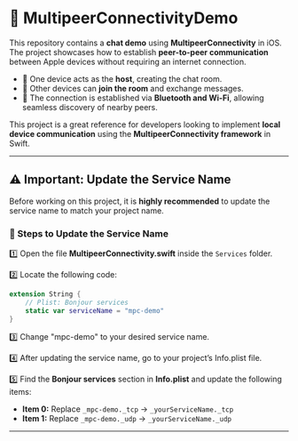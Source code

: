 # 📡 MultipeerConnectivityDemo  

This repository contains a **chat demo** using **MultipeerConnectivity** in iOS. The project showcases how to establish **peer-to-peer communication** between Apple devices without requiring an internet connection.  

- 📲 One device acts as the **host**, creating the chat room.  
- 👥 Other devices can **join the room** and exchange messages.  
- 🔄 The connection is established via **Bluetooth and Wi-Fi**, allowing seamless discovery of nearby peers.  

This project is a great reference for developers looking to implement **local device communication** using the **MultipeerConnectivity framework** in Swift.

---

## ⚠️ Important: Update the Service Name  

Before working on this project, it is **highly recommended** to update the service name to match your project name.  

### 🔧 Steps to Update the Service Name  

1️⃣ Open the file **MultipeerConnectivity.swift** inside the `Services` folder.

2️⃣ Locate the following code:  

   ```swift
   extension String {
       // Plist: Bonjour services
       static var serviceName = "mpc-demo"
   }
  ```
3️⃣ Change "mpc-demo" to your desired service name.

4️⃣ After updating the service name, go to your project’s Info.plist file.

5️⃣ Find the **Bonjour services** section in **Info.plist** and update the following items:  

   - **Item 0:** Replace `_mpc-demo._tcp` → `_yourServiceName._tcp`  
   - **Item 1:** Replace `_mpc-demo._udp` → `_yourServiceName._udp`

---
